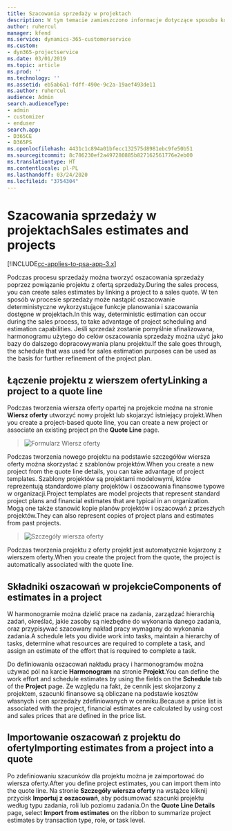 ```yaml
---
title: Szacowania sprzedaży w projektach
description: W tym temacie zamieszczono informacje dotyczące sposobu korzystania z mechanizmów harmonogramów i szacunków w procesie sprzedaży.
author: ruhercul
manager: kfend
ms.service: dynamics-365-customerservice
ms.custom:
- dyn365-projectservice
ms.date: 03/01/2019
ms.topic: article
ms.prod: ''
ms.technology: ''
ms.assetid: eb5ab6a1-fdff-490e-9c2a-19aef493de11
ms.author: ruhercul
audience: Admin
search.audienceType:
- admin
- customizer
- enduser
search.app:
- D365CE
- D365PS
ms.openlocfilehash: 4431c1c894a01bfecc132575d8981ebc9fe50b51
ms.sourcegitcommit: 8c786230ef2a497280885b827162561776e2eb00
ms.translationtype: HT
ms.contentlocale: pl-PL
ms.lasthandoff: 03/24/2020
ms.locfileid: "3754304"
---
```

# <a name="sales-estimates-and-projects"></a><span data-ttu-id="1c94f-103">Szacowania sprzedaży w projektach</span><span class="sxs-lookup"><span data-stu-id="1c94f-103">Sales estimates and projects</span></span>

[!INCLUDE[cc-applies-to-psa-app-3.x](../includes/cc-applies-to-psa-app-3x.md)]

<span data-ttu-id="1c94f-104">Podczas procesu sprzedaży można tworzyć oszacowania sprzedaży poprzez powiązanie projektu z ofertą sprzedaży.</span><span class="sxs-lookup"><span data-stu-id="1c94f-104">During the sales process, you can create sales estimates by linking a project to a sales quote.</span></span> <span data-ttu-id="1c94f-105">W ten sposób w procesie sprzedaży może nastąpić oszacowanie deterministyczne wykorzystujące funkcje planowania i szacowania dostępne w projektach.</span><span class="sxs-lookup"><span data-stu-id="1c94f-105">In this way, deterministic estimation can occur during the sales process, to take advantage of project scheduling and estimation capabilities.</span></span> <span data-ttu-id="1c94f-106">Jeśli sprzedaż zostanie pomyślnie sfinalizowana, harmonogramu użytego do celów oszacowania sprzedaży można użyć jako bazy do dalszego dopracowywania planu projektu.</span><span class="sxs-lookup"><span data-stu-id="1c94f-106">If the sale goes through, the schedule that was used for sales estimation purposes can be used as the basis for further refinement of the project plan.</span></span>

## <a name="linking-a-project-to-a-quote-line"></a><span data-ttu-id="1c94f-107">Łączenie projektu z wierszem oferty</span><span class="sxs-lookup"><span data-stu-id="1c94f-107">Linking a project to a quote line</span></span>

<span data-ttu-id="1c94f-108">Podczas tworzenia wiersza oferty opartej na projekcie można na stronie **Wiersz oferty** utworzyć nowy projekt lub skojarzyć istniejący projekt.</span><span class="sxs-lookup"><span data-stu-id="1c94f-108">When you create a project-based quote line, you can create a new project or associate an existing project pn the **Quote Line** page.</span></span> 

> ![Formularz Wiersz oferty](media/project-8.png)
 
<span data-ttu-id="1c94f-110">Podczas tworzenia nowego projektu na podstawie szczegółów wiersza oferty można skorzystać z szablonów projektów.</span><span class="sxs-lookup"><span data-stu-id="1c94f-110">When you create a new project from the quote line details, you can take advantage of project templates.</span></span> <span data-ttu-id="1c94f-111">Szablony projektów są projektami modelowymi, które reprezentują standardowe plany projektów i oszacowania finansowe typowe w organizacji.</span><span class="sxs-lookup"><span data-stu-id="1c94f-111">Project templates are model projects that represent standard project plans and financial estimates that are typical in an organization.</span></span> <span data-ttu-id="1c94f-112">Mogą one także stanowić kopie planów projektów i oszacowań z przeszłych projektów.</span><span class="sxs-lookup"><span data-stu-id="1c94f-112">They can also represent copies of project plans and estimates from past projects.</span></span>

> ![Szczegóły wiersza oferty](media/project-9.png)
  
<span data-ttu-id="1c94f-114">Podczas tworzenia projektu z oferty projekt jest automatycznie kojarzony z wierszem oferty.</span><span class="sxs-lookup"><span data-stu-id="1c94f-114">When you create the project from the quote, the project is automatically associated with the quote line.</span></span>

## <a name="components-of-estimates-in-a-project"></a><span data-ttu-id="1c94f-115">Składniki oszacowań w projekcie</span><span class="sxs-lookup"><span data-stu-id="1c94f-115">Components of estimates in a project</span></span>

<span data-ttu-id="1c94f-116">W harmonogramie można dzielić prace na zadania, zarządzać hierarchią zadań, określać, jakie zasoby są niezbędne do wykonania danego zadania, oraz przypisywać szacowany nakład pracy wymagany do wykonania zadania.</span><span class="sxs-lookup"><span data-stu-id="1c94f-116">A schedule lets you divide work into tasks, maintain a hierarchy of tasks, determine what resources are required to complete a task, and assign an estimate of the effort that is required to complete a task.</span></span>

<span data-ttu-id="1c94f-117">Do definiowania oszacowań nakładu pracy i harmonogramów można używać pól na karcie **Harmonogram** na stronie **Projekt**.</span><span class="sxs-lookup"><span data-stu-id="1c94f-117">You can define the work effort and schedule estimates by using the fields on the **Schedule** tab of the **Project** page.</span></span> <span data-ttu-id="1c94f-118">Ze względu na fakt, że cennik jest skojarzony z projektem, szacunki finansowe są obliczane na podstawie kosztów własnych i cen sprzedaży zdefiniowanych w cenniku.</span><span class="sxs-lookup"><span data-stu-id="1c94f-118">Because a price list is associated with the project, financial estimates are calculated by using cost and sales prices that are defined in the price list.</span></span>

## <a name="importing-estimates-from-a-project-into-a-quote"></a><span data-ttu-id="1c94f-119">Importowanie oszacowań z projektu do oferty</span><span class="sxs-lookup"><span data-stu-id="1c94f-119">Importing estimates from a project into a quote</span></span>

<span data-ttu-id="1c94f-120">Po zdefiniowaniu szacunków dla projektu można je zaimportować do wiersza oferty.</span><span class="sxs-lookup"><span data-stu-id="1c94f-120">After you define project estimates, you can import them into the quote line.</span></span> <span data-ttu-id="1c94f-121">Na stronie **Szczegóły wiersza oferty** na wstążce kliknij przycisk **Importuj z oszacowań**, aby podsumować szacunki projektu według typu zadania, roli lub poziomu zadania.</span><span class="sxs-lookup"><span data-stu-id="1c94f-121">On the **Quote Line Details** page, select **Import from estimates** on the ribbon to summarize project estimates by transaction type, role, or task level.</span></span>
